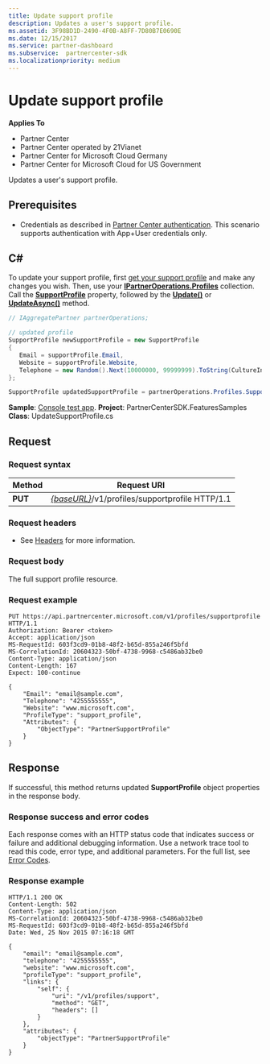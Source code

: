 ```yaml
---
title: Update support profile
description: Updates a user's support profile.
ms.assetid: 3F98BD1D-2490-4F0B-A8FF-7D80B7E0690E
ms.date: 12/15/2017
ms.service: partner-dashboard
ms.subservice:  partnercenter-sdk
ms.localizationpriority: medium
---
```


# Update support profile

**Applies To**

- Partner Center
- Partner Center operated by 21Vianet
- Partner Center for Microsoft Cloud Germany
- Partner Center for Microsoft Cloud for US Government

Updates a user's support profile.

## <span id="Prerequisites"/><span id="prerequisites"/><span id="PREREQUISITES"/>Prerequisites

- Credentials as described in [Partner Center authentication](partner-center-authentication.md). This scenario supports authentication with App+User credentials only.

## <span id="C_"/><span id="c_"/>C#

To update your support profile, first [get your support profile](get-support-profile.md) and make any changes you wish. Then, use your [**IPartnerOperations.Profiles**](https://docs.microsoft.com/dotnet/api/microsoft.store.partnercenter.ipartner.profiles) collection. Call the [**SupportProfile**](https://docs.microsoft.com/dotnet/api/microsoft.store.partnercenter.profiles.isupportprofile) property, followed by the [**Update()**](https://docs.microsoft.com/dotnet/api/microsoft.store.partnercenter.profiles.isupportprofile.update) or [**UpdateAsync()**](https://docs.microsoft.com/dotnet/api/microsoft.store.partnercenter.profiles.isupportprofile.updateasync) method.

``` csharp
// IAggregatePartner partnerOperations;

// updated profile
SupportProfile newSupportProfile = new SupportProfile
{
   Email = supportProfile.Email,
   Website = supportProfile.Website,
   Telephone = new Random().Next(10000000, 99999999).ToString(CultureInfo.InvariantCulture)
};

SupportProfile updatedSupportProfile = partnerOperations.Profiles.SupportProfile.Update(newSupportProfile);
```

**Sample**: [Console test app](console-test-app.md). **Project**: PartnerCenterSDK.FeaturesSamples **Class**: UpdateSupportProfile.cs

## <span id="Request"/><span id="request"/><span id="REQUEST"/>Request

### Request syntax

| Method  | Request URI                                                                     |
|---------|---------------------------------------------------------------------------------|
| **PUT** | [*{baseURL}*](partner-center-rest-urls.md)/v1/profiles/supportprofile HTTP/1.1 |

### Request headers

- See [Headers](headers.md) for more information.

### Request body

The full support profile resource.

### Request example

```http
PUT https://api.partnercenter.microsoft.com/v1/profiles/supportprofile HTTP/1.1
Authorization: Bearer <token>
Accept: application/json
MS-RequestId: 603f3cd9-01b8-48f2-b65d-855a246f5bfd
MS-CorrelationId: 20604323-50bf-4738-9968-c5486ab32be0
Content-Type: application/json
Content-Length: 167
Expect: 100-continue

{
    "Email": "email@sample.com",
    "Telephone": "4255555555",
    "Website": "www.microsoft.com",
    "ProfileType": "support_profile",
    "Attributes": {
        "ObjectType": "PartnerSupportProfile"
    }
}
```

## <span id="Response"/><span id="response"/><span id="RESPONSE"/>Response

If successful, this method returns updated **SupportProfile** object properties in the response body.

### Response success and error codes

Each response comes with an HTTP status code that indicates success or failure and additional debugging information. Use a network trace tool to read this code, error type, and additional parameters. For the full list, see [Error Codes](error-codes.md).

### Response example

```http
HTTP/1.1 200 OK
Content-Length: 502
Content-Type: application/json
MS-CorrelationId: 20604323-50bf-4738-9968-c5486ab32be0
MS-RequestId: 603f3cd9-01b8-48f2-b65d-855a246f5bfd
Date: Wed, 25 Nov 2015 07:16:18 GMT

{
    "email": "email@sample.com",
    "telephone": "4255555555",
    "website": "www.microsoft.com",
    "profileType": "support_profile",
    "links": {
        "self": {
            "uri": "/v1/profiles/support",
            "method": "GET",
            "headers": []
        }
    },
    "attributes": {
        "objectType": "PartnerSupportProfile"
    }
}
```
